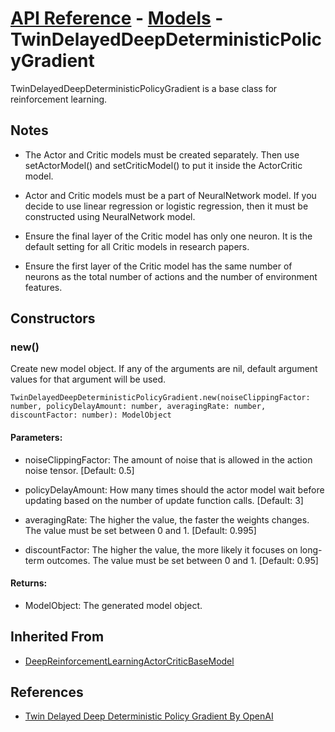 # [API Reference](../../API.md) - [Models](../Models.md) - TwinDelayedDeepDeterministicPolicyGradient

TwinDelayedDeepDeterministicPolicyGradient is a base class for reinforcement learning.

## Notes

* The Actor and Critic models must be created separately. Then use setActorModel() and setCriticModel() to put it inside the ActorCritic model.

* Actor and Critic models must be a part of NeuralNetwork model. If you decide to use linear regression or logistic regression, then it must be constructed using NeuralNetwork model. 

* Ensure the final layer of the Critic model has only one neuron. It is the default setting for all Critic models in research papers.

* Ensure the first layer of the Critic model has the same number of neurons as the total number of actions and the number of environment features.

## Constructors

### new()

Create new model object. If any of the arguments are nil, default argument values for that argument will be used.

```
TwinDelayedDeepDeterministicPolicyGradient.new(noiseClippingFactor: number, policyDelayAmount: number, averagingRate: number, discountFactor: number): ModelObject
```

#### Parameters:

* noiseClippingFactor: The amount of noise that is allowed in the action noise tensor. [Default: 0.5]

* policyDelayAmount: How many times should the actor model wait before updating based on the number of update function calls. [Default: 3]

* averagingRate: The higher the value, the faster the weights changes. The value must be set between 0 and 1. [Default: 0.995]

* discountFactor: The higher the value, the more likely it focuses on long-term outcomes. The value must be set between 0 and 1. [Default: 0.95]

#### Returns:

* ModelObject: The generated model object.

## Inherited From

* [DeepReinforcementLearningActorCriticBaseModel](DeepReinforcementLearningActorCriticBaseModel.md)

## References

* [Twin Delayed Deep Deterministic Policy Gradient By OpenAI](https://spinningup.openai.com/en/latest/algorithms/td3.html)
